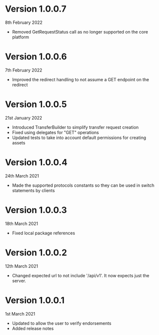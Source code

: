 # Version 1.0.0.7
8th February 2022

- Removed GetRequestStatus call as no longer supported on the core platform


# Version 1.0.0.6
7th February 2022

- Improved the redirect handling to not assume a GET endpoint on the redirect


# Version 1.0.0.5
21st January 2022

- Introduced TransferBuilder to simplify transfer request creation
- Fixed using delegates for "GET" operations
- Updated tests to take into account default permissions for creating assets


# Version 1.0.0.4
24th March 2021

- Made the supported protocols constants so they can be used in switch statements by clients


# Version 1.0.0.3
18th March 2021

- Fixed local package references


# Version 1.0.0.2
12th March 2021

- Changed expected url to not include '/api/v1'. It now expects just the server.


# Version 1.0.0.1
1st March 2021

- Updated to allow the user to verify endorsements
- Added release notes
